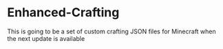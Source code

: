 # Enhanced-Crafting
This is going to be a set of custom crafting JSON files for Minecraft when the next update is available
